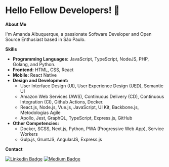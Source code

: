 # Hello Fellow Developers! 👋

**About Me**

I'm Amanda Albuquerque, a passionate Software Developer and Open Source Enthusiast based in São Paulo.

**Skills**

- **Programming Languages:** JavaScript, TypeScript, NodeJS, PHP, Golang, and Python.
- **Frontend:** HTML, CSS, React
- **Mobile:** React Native
- **Design and Development:**
  - User Interface Design (UI), User Experience Design (UED), Semantic UI
  - Amazon Web Services (AWS), Continuous Delivery (CD), Continuous Integration (CI), Github Actions, Docker.
  - React.js, Node.js, Vue.js, JavaScript, UI Kit, Backbone.js, Metodologias Agile
  - Apollo, Jest, GraphQL, TypeScript, Express.js, GitHub
- **Other Competencies:**
  - Docker, SCSS, Next.js, Python, PWA (Progressive Web App), Service Workers
  - Gulp.js, GruntJS, AngularJS, Express.js

**Contact**

[![Linkedin Badge](https://img.shields.io/badge/-alalbux-blue?style=flat-square&logo=Linkedin&logoColor=white&link=https://www.linkedin.com/in/alalbux/)](https://www.linkedin.com/in/alalbux/)
[![Medium Badge](https://img.shields.io/badge/-alalbux-black?style=flat-square&logo=Medium&logoColor=white&link=https://medium.com/@alalbux)](https://medium.com/@alalbux)
